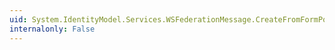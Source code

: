 ```yaml
---
uid: System.IdentityModel.Services.WSFederationMessage.CreateFromFormPost(System.Web.HttpRequestBase)
internalonly: False
---
```

